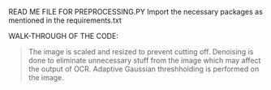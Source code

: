 READ ME FILE FOR PREPROCESSING.PY
Import the necessary packages as mentioned in the requirements.txt

WALK-THROUGH OF THE CODE:
>The image is scaled and resized to prevent cutting off.
>Denoising is done to eliminate unnecessary stuff from the image which may affect the output of OCR.
>Adaptive Gaussian threshholding is performed on the image.
    

